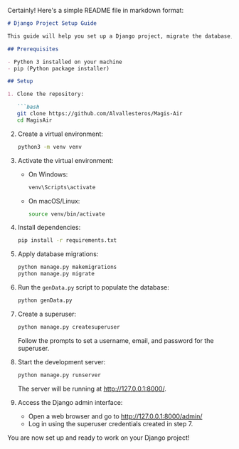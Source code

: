 Certainly! Here's a simple README file in markdown format:

```markdown
# Django Project Setup Guide

This guide will help you set up a Django project, migrate the database, populate it with data using `genData.py`, create a superuser, run the development server, and access the Django admin interface.

## Prerequisites

- Python 3 installed on your machine
- pip (Python package installer)

## Setup

1. Clone the repository:

   ```bash
   git clone https://github.com/Alvallesteros/Magis-Air
   cd MagisAir
   ```

2. Create a virtual environment:

   ```bash
   python3 -m venv venv
   ```

3. Activate the virtual environment:

   - On Windows:

     ```bash
     venv\Scripts\activate
     ```

   - On macOS/Linux:

     ```bash
     source venv/bin/activate
     ```

4. Install dependencies:

   ```bash
   pip install -r requirements.txt
   ```

5. Apply database migrations:

   ```bash
   python manage.py makemigrations
   python manage.py migrate
   ```

6. Run the `genData.py` script to populate the database:

   ```bash
   python genData.py
   ```

7. Create a superuser:

   ```bash
   python manage.py createsuperuser
   ```

   Follow the prompts to set a username, email, and password for the superuser.

8. Start the development server:

   ```bash
   python manage.py runserver
   ```

   The server will be running at http://127.0.0.1:8000/.

9. Access the Django admin interface:

   - Open a web browser and go to http://127.0.0.1:8000/admin/
   - Log in using the superuser credentials created in step 7.

You are now set up and ready to work on your Django project!
```